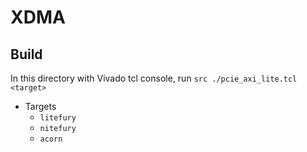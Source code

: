 # XDMA

## Build

In this directory with Vivado tcl console, run `src ./pcie_axi_lite.tcl <target>` 
* Targets
  * `litefury`
  * `nitefury`
  * `acorn`
